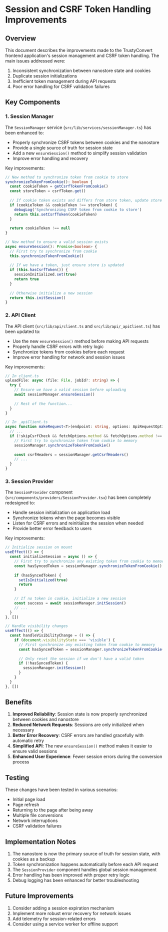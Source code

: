 # Session and CSRF Token Handling Improvements

## Overview

This document describes the improvements made to the TrustyConvert frontend application's session management and CSRF token handling. The main issues addressed were:

1. Inconsistent synchronization between nanostore state and cookies
2. Duplicate session initializations
3. Inefficient token management during API requests
4. Poor error handling for CSRF validation failures

## Key Components

### 1. Session Manager

The `SessionManager` service (`src/lib/services/sessionManager.ts`) has been enhanced to:

- Properly synchronize CSRF tokens between cookies and the nanostore
- Provide a single source of truth for session state
- Add a new `ensureSession()` method to simplify session validation
- Improve error handling and recovery

Key improvements:

```typescript
// New method to synchronize token from cookie to store
synchronizeTokenFromCookie(): boolean {
  const cookieToken = getCsrfTokenFromCookie()
  const storeToken = csrfToken.get()
  
  // If cookie token exists and differs from store token, update store
  if (cookieToken && cookieToken !== storeToken) {
    debugLog('Synchronizing CSRF token from cookie to store')
    return this.setCsrfToken(cookieToken)
  }
  
  return cookieToken !== null
}

// New method to ensure a valid session exists
async ensureSession(): Promise<boolean> {
  // First try to synchronize from cookie
  this.synchronizeTokenFromCookie()
  
  // If we have a token, just ensure store is updated
  if (this.hasCsrfToken()) {
    sessionInitialized.set(true)
    return true
  }
  
  // Otherwise initialize a new session
  return this.initSession()
}
```

### 2. API Client

The API client (`src/lib/api/client.ts` and `src/lib/api/_apiClient.ts`) has been updated to:

- Use the new `ensureSession()` method before making API requests
- Properly handle CSRF errors with retry logic
- Synchronize tokens from cookies before each request
- Improve error handling for network and session issues

Key improvements:

```typescript
// In client.ts
uploadFile: async (file: File, jobId?: string) => {
  try {
    // Ensure we have a valid session before uploading
    await sessionManager.ensureSession()
    
    // Rest of the function...
  }
}

// In _apiClient.ts
async function makeRequest<T>(endpoint: string, options: ApiRequestOptions = {}) {
  // ...
  if (!skipCsrfCheck && fetchOptions.method && fetchOptions.method !== 'GET') {
    // First try to synchronize token from cookie to memory
    sessionManager.synchronizeTokenFromCookie()
    
    const csrfHeaders = sessionManager.getCsrfHeaders()
    // ...
  }
}
```

### 3. Session Provider

The `SessionProvider` component (`src/components/providers/SessionProvider.tsx`) has been completely redesigned to:

- Handle session initialization on application load
- Synchronize tokens when the page becomes visible
- Listen for CSRF errors and reinitialize the session when needed
- Provide better error feedback to users

Key improvements:

```typescript
// Initialize session on mount
useEffect(() => {
  const initializeSession = async () => {
    // First try to synchronize any existing token from cookie to memory
    const hasSyncedToken = sessionManager.synchronizeTokenFromCookie()
    
    if (hasSyncedToken) {
      setIsInitialized(true)
      return
    }
    
    // If no token in cookie, initialize a new session
    const success = await sessionManager.initSession()
    // ...
  }
}, [])

// Handle visibility changes
useEffect(() => {
  const handleVisibilityChange = () => {
    if (document.visibilityState === 'visible') {
      // First synchronize any existing token from cookie to memory
      const hasSyncedToken = sessionManager.synchronizeTokenFromCookie()
      
      // Only reset the session if we don't have a valid token
      if (!hasSyncedToken) {
        sessionManager.initSession()
      }
    }
  }
}, [])
```

## Benefits

1. **Improved Reliability**: Session state is now properly synchronized between cookies and nanostore
2. **Reduced Network Requests**: Sessions are only initialized when necessary
3. **Better Error Recovery**: CSRF errors are handled gracefully with automatic retry
4. **Simplified API**: The new `ensureSession()` method makes it easier to ensure valid sessions
5. **Enhanced User Experience**: Fewer session errors during the conversion process

## Testing

These changes have been tested in various scenarios:

- Initial page load
- Page refresh
- Returning to the page after being away
- Multiple file conversions
- Network interruptions
- CSRF validation failures

## Implementation Notes

1. The nanostore is now the primary source of truth for session state, with cookies as a backup
2. Token synchronization happens automatically before each API request
3. The `SessionProvider` component handles global session management
4. Error handling has been improved with proper retry logic
5. Debug logging has been enhanced for better troubleshooting

## Future Improvements

1. Consider adding a session expiration mechanism
2. Implement more robust error recovery for network issues
3. Add telemetry for session-related errors
4. Consider using a service worker for offline support 